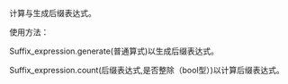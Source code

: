 计算与生成后缀表达式。

使用方法：

Suffix_expression.generate(普通算式)以生成后缀表达式。

Suffix_expression.count(后缀表达式,是否整除（bool型）)以计算后缀表达式。
